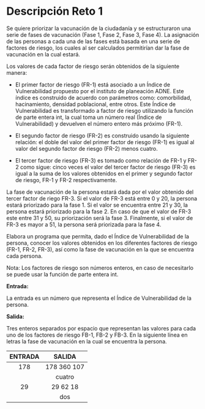 # Descripción Reto 1

Se quiere priorizar la vacunación de la ciudadanía  y se estructuraron una serie de fases de vacunación (Fase 1, Fase 2, Fase 3, Fase 4). La asignación de las personas a cada una de las fases está basada en una serie de factores de riesgo, los cuales al ser calculados permitirían dar la fase de vacunación en la cual estará.

Los valores de cada factor de riesgo serán obtenidos de la siguiente manera:

- El primer factor de riesgo (FR-1) está asociado a un Índice de Vulnerabilidad propuesto por el instituto de planeación ADNE. Este índice es construido de acuerdo con parámetros como: comorbilidad, hacinamiento, densidad poblacional, entre otros. Este Índice de Vulnerabilidad es transformado a factor de riesgo utilizando la función de parte entera int, la cual toma un número real (Índice de Vulnerabilidad) y devuelven el número entero más próximo (FR-1).

- El segundo factor de riesgo (FR-2) es construido usando la siguiente relación: el doble del valor del primer factor de riesgo (FR-1) es igual al valor del segundo factor de riesgo (FR-2) menos cuatro.

- El tercer factor de riesgo (FR-3) es tomado como relación de FR-1 y FR-2 como sigue: cinco veces el valor del tercer factor de riesgo (FR-3) es igual a la suma de los valores obtenidos en el primer y segundo factor de riesgo, FR-1 y FR-2 respectivamente.

La fase de vacunación de la persona estará dada por el valor obtenido del tercer factor de riego FR-3. Si el valor de FR-3 está entre 0 y 20, la persona estará priorizado para la fase 1. Si el valor se encuentra entre 21 y 30, la persona estará priorizado para la fase 2. En caso de que el valor de FR-3 este entre 31 y 50, su priorización será la fase 3. Finalmente, si el valor de FR-3 es mayor a 51, la persona será priorizada para la fase 4.

Elabora un programa que permita, dado el Índice de Vulnerabilidad de la persona, conocer los valores obtenidos en los diferentes factores de riesgo (FR-1, FR-2, FR-3), así como la fase de vacunación en la que se encuentra cada persona.

Nota: Los factores de riesgo son números enteros, en caso de necesitarlo se puede usar la función de parte entera int.

**Entrada:**

La entrada es un número que representa el Índice de Vulnerabilidad de la persona.

**Salida:**

Tres enteros separados por espacio que representan las valores para cada uno de los factores de riesgo FB-1, FB-2 y FB-3. En la siguiente línea en letras la fase de vacunación en la cual se encuentra la persona.


| ENTRADA      | SALIDA |
|:---------:|:-----:|
| 178  | 178 360 107 |
|      |   cuatro |
| 29      |    29 62 18 |
|       |    dos |
